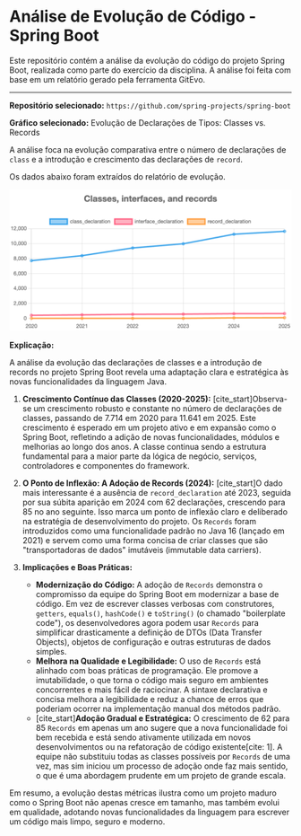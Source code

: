 # Análise de Evolução de Código - Spring Boot

Este repositório contém a análise da evolução do código do projeto Spring Boot, realizada como parte do exercício da disciplina. A análise foi feita com base em um relatório gerado pela ferramenta GitEvo.

---

**Repositório selecionado:** `https://github.com/spring-projects/spring-boot`

**Gráfico selecionado:** Evolução de Declarações de Tipos: Classes vs. Records

A análise foca na evolução comparativa entre o número de declarações de `class` e a introdução e crescimento das declarações de `record`.

Os dados abaixo foram extraídos do relatório de evolução.

![alt text](image.png)

**Explicação:**

A análise da evolução das declarações de classes e a introdução de records no projeto Spring Boot revela uma adaptação clara e estratégica às novas funcionalidades da linguagem Java.

1.  **Crescimento Contínuo das Classes (2020-2025):**
    [cite_start]Observa-se um crescimento robusto e constante no número de declarações de classes, passando de 7.714 em 2020 para 11.641 em 2025. Este crescimento é esperado em um projeto ativo e em expansão como o Spring Boot, refletindo a adição de novas funcionalidades, módulos e melhorias ao longo dos anos. A classe continua sendo a estrutura fundamental para a maior parte da lógica de negócio, serviços, controladores e componentes do framework.

2.  **O Ponto de Inflexão: A Adoção de Records (2024):**
    [cite_start]O dado mais interessante é a ausência de `record_declaration` até 2023, seguida por sua súbita aparição em 2024 com 62 declarações, crescendo para 85 no ano seguinte. Isso marca um ponto de inflexão claro e deliberado na estratégia de desenvolvimento do projeto. Os `Records` foram introduzidos como uma funcionalidade padrão no Java 16 (lançado em 2021) e servem como uma forma concisa de criar classes que são "transportadoras de dados" imutáveis (immutable data carriers).

3.  **Implicações e Boas Práticas:**
    * **Modernização do Código:** A adoção de `Records` demonstra o compromisso da equipe do Spring Boot em modernizar a base de código. Em vez de escrever classes verbosas com construtores, `getters`, `equals()`, `hashCode()` e `toString()` (o chamado "boilerplate code"), os desenvolvedores agora podem usar `Records` para simplificar drasticamente a definição de DTOs (Data Transfer Objects), objetos de configuração e outras estruturas de dados simples.
    * **Melhora na Qualidade e Legibilidade:** O uso de `Records` está alinhado com boas práticas de programação. Ele promove a imutabilidade, o que torna o código mais seguro em ambientes concorrentes e mais fácil de raciocinar. A sintaxe declarativa e concisa melhora a legibilidade e reduz a chance de erros que poderiam ocorrer na implementação manual dos métodos padrão.
    * [cite_start]**Adoção Gradual e Estratégica:** O crescimento de 62 para 85 `Records` em apenas um ano sugere que a nova funcionalidade foi bem recebida e está sendo ativamente utilizada em novos desenvolvimentos ou na refatoração de código existente[cite: 1]. A equipe não substituiu todas as classes possíveis por `Records` de uma vez, mas sim iniciou um processo de adoção onde faz mais sentido, o que é uma abordagem prudente em um projeto de grande escala.

Em resumo, a evolução destas métricas ilustra como um projeto maduro como o Spring Boot não apenas cresce em tamanho, mas também evolui em qualidade, adotando novas funcionalidades da linguagem para escrever um código mais limpo, seguro e moderno.